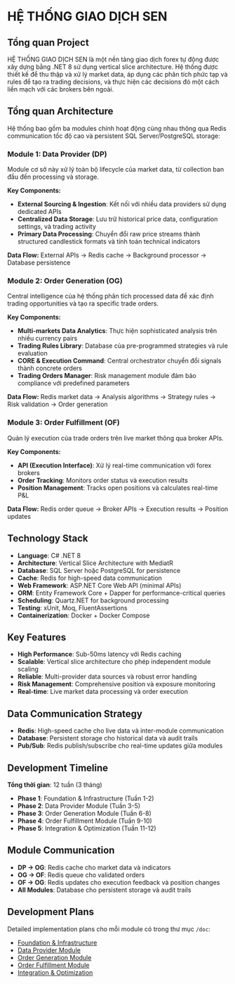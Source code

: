 # HỆ THỐNG GIAO DỊCH SEN

## Tổng quan Project
HỆ THỐNG GIAO DỊCH SEN là một nền tảng giao dịch forex tự động được xây dựng bằng .NET 8 sử dụng vertical slice architecture. Hệ thống được thiết kế để thu thập và xử lý market data, áp dụng các phân tích phức tạp và rules để tạo ra trading decisions, và thực hiện các decisions đó một cách liền mạch với các brokers bên ngoài.

## Tổng quan Architecture
Hệ thống bao gồm ba modules chính hoạt động cùng nhau thông qua Redis communication tốc độ cao và persistent SQL Server/PostgreSQL storage:

### Module 1: Data Provider (DP)
Module cơ sở này xử lý toàn bộ lifecycle của market data, từ collection ban đầu đến processing và storage.

**Key Components:**
- **External Sourcing & Ingestion**: Kết nối với nhiều data providers sử dụng dedicated APIs
- **Centralized Data Storage**: Lưu trữ historical price data, configuration settings, và trading activity
- **Primary Data Processing**: Chuyển đổi raw price streams thành structured candlestick formats và tính toán technical indicators

**Data Flow:** External APIs → Redis cache → Background processor → Database persistence

### Module 2: Order Generation (OG)
Central intelligence của hệ thống phân tích processed data để xác định trading opportunities và tạo ra specific trade orders.

**Key Components:**
- **Multi-markets Data Analytics**: Thực hiện sophisticated analysis trên nhiều currency pairs
- **Trading Rules Library**: Database của pre-programmed strategies và rule evaluation
- **CORE & Execution Command**: Central orchestrator chuyển đổi signals thành concrete orders
- **Trading Orders Manager**: Risk management module đảm bảo compliance với predefined parameters

**Data Flow:** Redis market data → Analysis algorithms → Strategy rules → Risk validation → Order generation

### Module 3: Order Fulfillment (OF)
Quản lý execution của trade orders trên live market thông qua broker APIs.

**Key Components:**
- **API (Execution Interface)**: Xử lý real-time communication với forex brokers
- **Order Tracking**: Monitors order status và execution results
- **Position Management**: Tracks open positions và calculates real-time P&L

**Data Flow:** Redis order queue → Broker APIs → Execution results → Position updates

## Technology Stack
- **Language**: C# .NET 8
- **Architecture**: Vertical Slice Architecture with MediatR
- **Database**: SQL Server hoặc PostgreSQL for persistence
- **Cache**: Redis for high-speed data communication
- **Web Framework**: ASP.NET Core Web API (minimal APIs)
- **ORM**: Entity Framework Core + Dapper for performance-critical queries
- **Scheduling**: Quartz.NET for background processing
- **Testing**: xUnit, Moq, FluentAssertions
- **Containerization**: Docker + Docker Compose

## Key Features
- **High Performance**: Sub-50ms latency với Redis caching
- **Scalable**: Vertical slice architecture cho phép independent module scaling
- **Reliable**: Multi-provider data sources và robust error handling
- **Risk Management**: Comprehensive position và exposure monitoring
- **Real-time**: Live market data processing và order execution

## Data Communication Strategy
- **Redis**: High-speed cache cho live data và inter-module communication
- **Database**: Persistent storage cho historical data và audit trails
- **Pub/Sub**: Redis publish/subscribe cho real-time updates giữa modules

## Development Timeline
**Tổng thời gian**: 12 tuần (3 tháng)
- **Phase 1**: Foundation & Infrastructure (Tuần 1-2)
- **Phase 2**: Data Provider Module (Tuần 3-5)
- **Phase 3**: Order Generation Module (Tuần 6-8)
- **Phase 4**: Order Fulfillment Module (Tuần 9-10)
- **Phase 5**: Integration & Optimization (Tuần 11-12)

## Module Communication
- **DP → OG**: Redis cache cho market data và indicators
- **OG → OF**: Redis queue cho validated orders
- **OF → OG**: Redis updates cho execution feedback và position changes
- **All Modules**: Database cho persistent storage và audit trails

## Development Plans
Detailed implementation plans cho mỗi module có trong thư mục `/doc`:
- [Foundation & Infrastructure](./doc/01-foundation-infrastructure-vi.md)
- [Data Provider Module](./doc/02-data-provider-module-vi.md)
- [Order Generation Module](./doc/03-order-generation-module-vi.md)
- [Order Fulfillment Module](./doc/04-order-fulfillment-module-vi.md)
- [Integration & Optimization](./doc/05-integration-optimization-vi.md)
